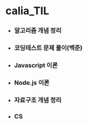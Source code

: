 # calia_TIL

- ### 알고리즘 개념 정리

- ### 코딩테스트 문제 풀이(백준)

- ### Javascript 이론

- ### Node.js 이론

- ### 자료구조 개념 정리

- ### CS
